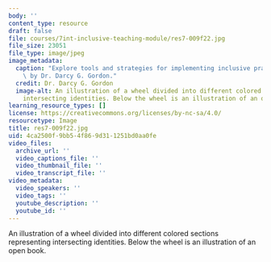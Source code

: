 ```yaml
---
body: ''
content_type: resource
draft: false
file: courses/7int-inclusive-teaching-module/res7-009f22.jpg
file_size: 23051
file_type: image/jpeg
image_metadata:
  caption: "Explore tools and strategies for implementing inclusive practices.\_Image\
    \ by Dr. Darcy G. Gordon."
  credit: Dr. Darcy G. Gordon
  image-alt: An illustration of a wheel divided into different colored sections representing
    intersecting identities. Below the wheel is an illustration of an open book.
learning_resource_types: []
license: https://creativecommons.org/licenses/by-nc-sa/4.0/
resourcetype: Image
title: res7-009f22.jpg
uid: 4ca2500f-9bb5-4f86-9d31-1251bd0aa0fe
video_files:
  archive_url: ''
  video_captions_file: ''
  video_thumbnail_file: ''
  video_transcript_file: ''
video_metadata:
  video_speakers: ''
  video_tags: ''
  youtube_description: ''
  youtube_id: ''
---
```

An illustration of a wheel divided into different colored sections representing intersecting identities. Below the wheel is an illustration of an open book.